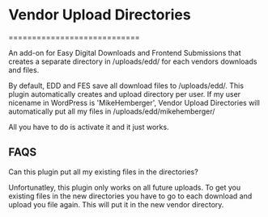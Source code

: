 # Vendor Upload Directories #
============================

An add-on for Easy Digital Downloads and Frontend Submissions that creates a separate directory in /uploads/edd/ for each vendors downloads and files.

By default, EDD and FES save all download files to /uploads/edd/.  This plugin automatically creates and upload directory per user.  If my user nicename in WordPress is 'MikeHemberger', Vendor Upload Directories will automatically put all my files in /uploads/edd/mikehemberger/

All you have to do is activate it and it just works.

## FAQS ##

Can this plugin put all my existing files in the directories?

Unfortunatley, this plugin only works on all future uploads. To get you existing files in the new directories you have to go to each download and upload you file again. This will put it in the new vendor directory.